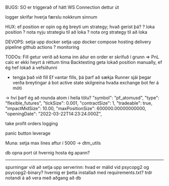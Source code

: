 BUGS:
SO er triggerað of hátt
WS Connection dettur út

logger skrifar hverja færslu nokkrum sinnum


HUX:
ef position er opin og ég breyti um strategy; hvað gerist þá?
  ? loka position
  ? nota nyju strategiu til að loka
  ? nota org strategy til að loka 

DEVOPS:
setja upp docker
setja upp docker compose
hosting
delivery pipeline
github actions ?
monitoring


TODOs:
Fill getur verið að koma inn áður en order er skrifuð í grunn => PnL calc er ekki heyrt á réttum tíma
Backtesting
geta lokað position manually, ef ég hef lokað á vefsíðunni 
  - tengja það við fill
Ef vantar fills, þá þarf að sækja
Runner sjái þegar verða breytingar á bot active state
skilgreina hvaða exchange bot fer á móti

-> hví þarf ég að rounda atom í heila tölu?
"symbol": "pf_atomusd",
            "type": "flexible_futures",
            "tickSize": 0.001,
            "contractSize": 1,
            "tradeable": true,
            "impactMidSize": 10.00,
            "maxPositionSize": 600000.00000000000,
            "openingDate": "2022-03-22T14:23:24.000Z",

take profit orders
logging

panic button
leverage



Muna:
setja max lines aftur í 5000 -> dtm_utils


db 
opna port út
hvernig hosta ég apann?


--------------- 
spurningar við að setja upp serverinn:
hvad er málid vid psycopg2 og psycopg2-binary? hvernig er þetta installað med requirements.txt?
trdr notandi á að vera með aðgang að db